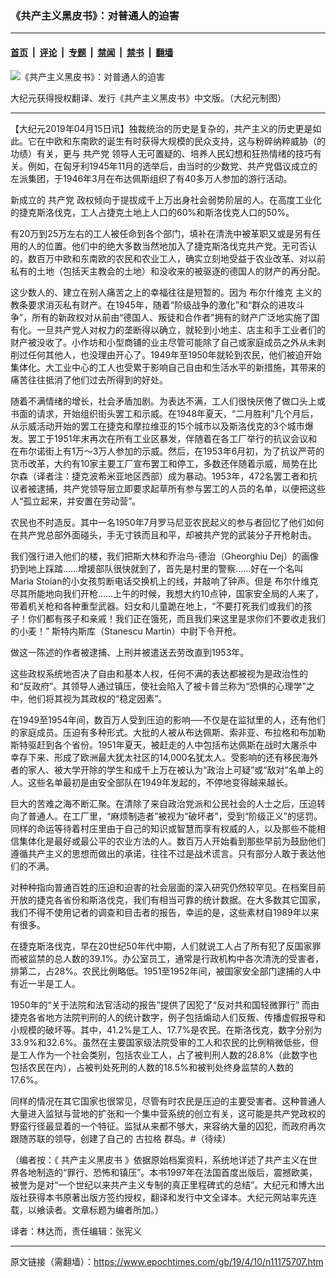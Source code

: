 ### 《共产主义黑皮书》：对普通人的迫害

---

#### [首页](../../../..?n11175707) &nbsp;|&nbsp; [评论](../../../../../epoch-comment?n11175707) &nbsp;|&nbsp; [专题](../../../../../epoch-special?n11175707) &nbsp;|&nbsp; [禁闻](../../../../../epoch-news?n11175707) &nbsp;|&nbsp; [禁书](../../../../../books?n11175707) &nbsp;|&nbsp; [翻墙](https://github.com/gfw-breaker/nogfw/blob/master/README.md?n11175707)


<div><img alt="《共产主义黑皮书》：对普通人的迫害" class="attachment-djy_600_400 size-djy_600_400 wp-post-image" src="https://i.epochtimes.com/assets/uploads/2017/12/dcbb5ad1ea37934a168afd29d68d142e-600x400.jpg"/>
<div class="caption">
 <p>
  大纪元获得授权翻译、发行《共产主义黑皮书》中文版。（大纪元制图）
 </p>
</div></div><hr/><div class="post_content" id="artbody" itemprop="articleBody">
 <!-- article content begin -->
 <p>
  【大纪元2019年04月15日讯】独裁统治的历史是复杂的，共产主义的历史更是如此。它在中欧和东南欧的诞生有时获得大规模的民众支持，这与粉碎纳粹威胁（的功绩）有关，更与
  <ok href="https://www.epochtimes.com/gb/tag/%E5%85%B1%E4%BA%A7%E5%85%9A.html">
   共产党
  </ok>
  领导人无可置疑的、培养人民幻想和狂热情绪的技巧有关。例如，在匈牙利1945年11月的选举后，由当时的少数党、共产党倡议成立的左派集团，于1946年3月在布达佩斯组织了有40多万人参加的游行活动。
 </p>
 <p>
  新成立的
  <ok href="https://www.epochtimes.com/gb/tag/%E5%85%B1%E4%BA%A7%E5%85%9A.html">
   共产党
  </ok>
  政权倾向于提拔成千上万出身社会弱势阶层的人。在高度工业化的捷克斯洛伐克，工人占捷克土地上人口的60%和斯洛伐克人口的50%。
 </p>
 <p>
  有20万到25万左右的工人被任命到各个部门，填补在清洗中被革职又或是另有任用的人的位置。他们中的绝大多数当然地加入了捷克斯洛伐克共产党。无可否认的，数百万中欧和东南欧的农民和农业工人，确实立刻地受益于农业改革、对以前私有的土地（包括天主教会的土地）和没收来的被驱逐的德国人的财产的再分配。
 </p>
 <p>
  这少数人的、建立在别人痛苦之上的幸福往往是短暂的。因为
  <ok href="https://www.epochtimes.com/gb/tag/%E5%B8%83%E5%B0%94%E4%BB%80%E7%BB%B4%E5%85%8B.html">
   布尔什维克
  </ok>
  主义的教条要求消灭私有财产。在1945年，随着“阶级战争的激化”和“群众的进攻斗争”，所有的新政权对从前由“德国人、叛徒和合作者”拥有的财产广泛地实施了国有化。一旦共产党人对权力的垄断得以确立，就轮到小地主、店主和手工业者们的财产被没收了。小作坊和小型商铺的业主尽管可能除了自己或家庭成员之外从未剥削过任何其他人，也没理由开心了。1949年至1950年就轮到农民，他们被迫开始集体化。大工业中心的工人也受累于影响自己自由和生活水平的新措施，其带来的痛苦往往抵消了他们过去所得到的好处。
 </p>
 <p>
  随着不满情绪的增长，社会矛盾加剧。为表达不满，工人们很快厌倦了做口头上或书面的请求，开始组织街头罢工和示威。在1948年夏天，“二月胜利”几个月后，从示威活动开始的罢工在捷克和摩拉维亚的15个城市以及斯洛伐克的3个城市爆发。罢工于1951年末再次在所有工业区暴发，伴随着在各工厂举行的抗议会议和在布尔诺街上有1万～3万人参加的示威。然后，在1953年6月初，为了抗议严苛的货币改革，大约有10家主要工厂宣布罢工和停工，多数还伴随着示威，局势在比尔森（译者注：捷克波希米亚地区西部）成为暴动。1953年，472名罢工者和抗议者被逮捕，共产党领导层立即要求起草所有参与罢工的人员的名单，以便把这些人“孤立起来，并安置在劳动营”。
 </p>
 <p>
  农民也不时造反。其中一名1950年7月罗马尼亚农民起义的参与者回忆了他们如何在共产党总部外面碰头，手无寸铁而且和平，却被共产党的武装分子开枪射击。
 </p>
 <p>
  我们强行进入他们的楼，我们把斯大林和乔治乌-德治（Gheorghiu Dej）的画像扔到地上踩踏……增援部队很快就到了，首先是村里的警察……好在一个名叫Maria Stoian的小女孩剪断电话交换机上的线，并敲响了钟声。但是
  <ok href="https://www.epochtimes.com/gb/tag/%E5%B8%83%E5%B0%94%E4%BB%80%E7%BB%B4%E5%85%8B.html">
   布尔什维克
  </ok>
  尽其所能地向我们开枪……上午的时候，我想大约10点钟，国家安全局的人来了，带着机关枪和各种重型武器。妇女和儿童跪在地上，“不要打死我们或我们的孩子！你们都有孩子和亲戚！我们正在饿死，而且我们来这里是求你们不要收走我们的小麦！” 斯特内斯库（Stanescu Martin）中尉下令开枪。
 </p>
 <p>
  做这一陈述的作者被逮捕、上刑并被遣送去劳改直到1953年。
 </p>
 <p>
  这些政权系统地否决了自由和基本人权，任何不满的表达都被视为是政治性的和“反政府”。其领导人通过镇压，使社会陷入了被卡普兰称为“恐惧的心理学”之中，他们将其视为其政权的“稳定因素”。
 </p>
 <p>
  在1949至1954年间，数百万人受到压迫的影响──不仅是在监狱里的人，还有他们的家庭成员。压迫有多种形式。大批的人被从布达佩斯、索非亚、布拉格和布加勒斯特驱赶到各个省份。1951年夏天，被赶走的人中包括布达佩斯在战时大屠杀中幸存下来、形成了欧洲最大犹太社区的14,000名犹太人。受影响的还有移民海外者的家人、被大学开除的学生和成千上万在被认为“政治上可疑”或“敌对”名单上的人。这些名单最初是由安全部队在1949年发起的，不停地变得越来越长。
 </p>
 <p>
  巨大的苦难之海不断汇聚。在清除了来自政治党派和公民社会的人士之后，压迫转向了普通人。在工厂里，“麻烦制造者”被视为“破坏者”，受到“阶级正义”的惩罚。同样的命运等待着村庄里由于自己的知识或智慧而享有权威的人，以及那些不能相信集体化是最好或最公平的农业方法的人。数百万人开始看到那些早前为鼓励他们遵循共产主义的思想而做出的承诺，往往不过是战术谎言。只有部分人敢于表达他们的不满。
 </p>
 <p>
  对种种指向普通百姓的压迫和迫害的社会层面的深入研究仍然较罕见。在档案目前开放的捷克各省份和斯洛伐克，我们有相当可靠的统计数据。在大多数其它国家，我们不得不使用记者的调查和目击者的报告，幸运的是，这些素材自1989年以来有很多。
 </p>
 <p>
  在捷克斯洛伐克，早在20世纪50年代中期，人们就说工人占了所有犯了反国家罪而被监禁的总人数的39.1%。办公室员工，通常是行政机构中各次清洗的受害者，排第二，占28%。农民比例略低。1951至1952年间，被国家安全部门逮捕的人中有近一半是工人。
 </p>
 <p>
  1950年的“关于法院和法官活动的报告”提供了因犯了“反对共和国轻微罪行” 而由捷克各省地方法院判刑的人的统计数字，例子包括煽动人们反叛、传播虚假报导和小规模的破坏等。其中，41.2%是工人、17.7%是农民。在斯洛伐克，数字分别为33.9%和32.6%。虽然在主要国家级法院受审的工人和农民的比例稍微低些，但是工人作为一个社会类别，包括农业工人，占了被判刑人数的28.8%（此数字也包括农民在内），占被判处死刑的人数的18.5%和被判处终身监禁的人数的17.6%。
 </p>
 <p>
  同样的情况在其它国家也很常见，尽管有时农民是压迫的主要受害者。这种普通人大量进入监狱与营地的扩张和一个集中营系统的创立有关，这可能是共产党政权的野蛮行径最显着的一个特征。监狱从来都不够大，来容纳大量的囚犯，而政府再次跟随苏联的领导，创建了自己的
  <ok href="https://www.epochtimes.com/gb/tag/%E5%8F%A4%E6%8B%89%E6%A0%BC.html">
   古拉格
  </ok>
  群岛。#（待续）
 </p>
 <p>
  （编者按：《
  <ok href="https://www.epochtimes.com/gb/tag/%E5%85%B1%E4%BA%A7%E4%B8%BB%E4%B9%89%E9%BB%91%E7%9A%AE%E4%B9%A6.html">
   共产主义黑皮书
  </ok>
  》依据原始档案资料，系统地详述了共产主义在世界各地制造的“罪行、恐怖和镇压”。本书1997年在法国首度出版后，震撼欧美，被誉为是对“一个世纪以来共产主义专制的真正里程碑式的总结”。大纪元和博大出版社获得本书原著出版方签约授权，翻译和发行中文全译本。大纪元网站率先连载，以飨读者。文章标题为编者所加。）
 </p>
 <p>
  译者：林达而，责任编辑：张宪义
 </p>
 <!-- article content end -->
 <div id="below_article_ad">
 </div>
</div>


---

原文链接（需翻墙）：https://www.epochtimes.com/gb/19/4/10/n11175707.htm